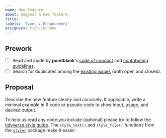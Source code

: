 ```yaml
---
name: New feature
about: Suggest a new feature.
title: ''
labels: 'Type: ★ Enhancement'
assignees: rich-iannone
---
```


## Prework

- [ ] Read and abide by **pointblank**'s [code of conduct](https://www.contributor-covenant.org/version/2/1/code_of_conduct.html) and [contributing guidelines](https://github.com/rstudio/pointblank/blob/main/.github/CONTRIBUTING.md).
- [ ] Search for duplicates among the [existing issues](https://github.com/rstudio/pointblank/issues) (both open and closed).

## Proposal

Describe the new feature clearly and concisely. If applicable, write a minimal example in R code or pseudo-code to show input, usage, and desired output.

To help us read any code you include (optional) please try to follow the [tidyverse style guide](https://style.tidyverse.org/). The `style_text()` and `style_file()` functions from the [`styler`](https://github.com/r-lib/styler) package make it easier.
